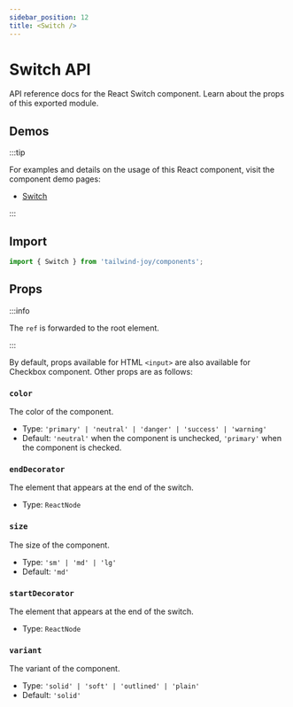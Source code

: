```yaml
---
sidebar_position: 12
title: <Switch />
---
```


# Switch API

<AvailableFrom version="0.3.0" />

API reference docs for the React Switch component.
Learn about the props of this exported module.

## Demos

:::tip

For examples and details on the usage of this React component, visit the component demo pages:

- [Switch](../components/switch)

:::

## Import

```jsx
import { Switch } from 'tailwind-joy/components';
```

## Props

:::info

The `ref` is forwarded to the root element.

:::

By default, props available for HTML `<input>` are also available for Checkbox component.
Other props are as follows:

### `color`

The color of the component.

- Type: `'primary' | 'neutral' | 'danger' | 'success' | 'warning'`
- Default: `'neutral'` when the component is unchecked, `'primary'` when the component is checked.

### `endDecorator`

The element that appears at the end of the switch.

- Type: `ReactNode`

### `size`

The size of the component.

- Type: `'sm' | 'md' | 'lg'`
- Default: `'md'`

### `startDecorator`

The element that appears at the end of the switch.

- Type: `ReactNode`

### `variant`

The variant of the component.

- Type: `'solid' | 'soft' | 'outlined' | 'plain'`
- Default: `'solid'`
